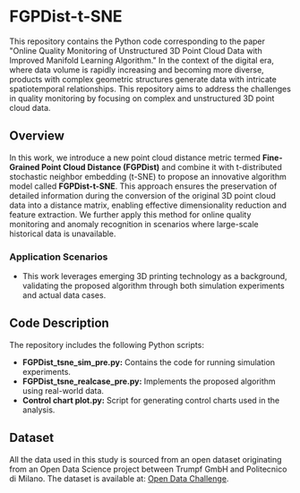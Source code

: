 # FGPDist-t-SNE

This repository contains the Python code corresponding to the paper "Online Quality Monitoring of Unstructured 3D Point Cloud Data with Improved Manifold Learning Algorithm." In the context of the digital era, where data volume is rapidly increasing and becoming more diverse, products with complex geometric structures generate data with intricate spatiotemporal relationships. This repository aims to address the challenges in quality monitoring by focusing on complex and unstructured 3D point cloud data.

## Overview

In this work, we introduce a new point cloud distance metric termed **Fine-Grained Point Cloud Distance (FGPDist)** and combine it with t-distributed stochastic neighbor embedding (t-SNE) to propose an innovative algorithm model called **FGPDist-t-SNE**. This approach ensures the preservation of detailed information during the conversion of the original 3D point cloud data into a distance matrix, enabling effective dimensionality reduction and feature extraction. We further apply this method for online quality monitoring and anomaly recognition in scenarios where large-scale historical data is unavailable. 

### Application Scenarios
- This work leverages emerging 3D printing technology as a background, validating the proposed algorithm through both simulation experiments and actual data cases.
  
## Code Description

The repository includes the following Python scripts:

- **FGPDist_tsne_sim_pre.py:** Contains the code for running simulation experiments.
- **FGPDist_tsne_realcase_pre.py:** Implements the proposed algorithm using real-world data.
- **Control chart plot.py:** Script for generating control charts used in the analysis.

## Dataset

All the data used in this study is sourced from an open dataset originating from an Open Data Science project between Trumpf GmbH and Politecnico di Milano. The dataset is available at: [Open Data Challenge](https://www.ic.polimi.it/open-data-challenge/).

